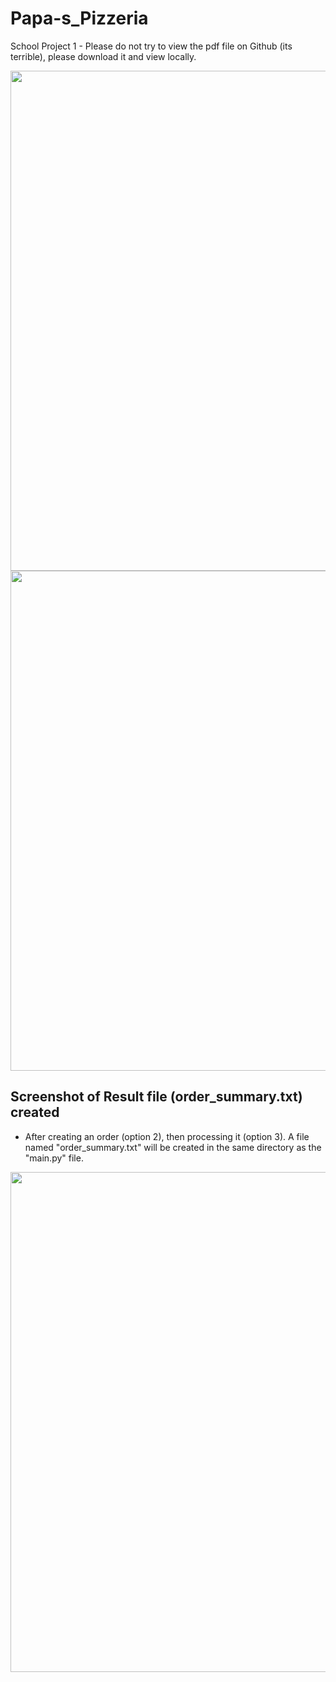 # Papa-s_Pizzeria
School Project 1 - Please do not try to view the pdf file on Github (its terrible), please download it and view locally.

<img src="https://github.com/kATtttttttttttttttt/Papa-s_Pizzeria/assets/163737404/855219d7-4ac9-4276-ae1e-4a157cdbcd72" width="800" />

<img src="https://github.com/kATtttttttttttttttt/Papa-s_Pizzeria/assets/163737404/7b7515bc-cc8d-4ca8-9001-ff567801a737" width="800" />

## Screenshot of Result file (order_summary.txt) created
- After creating an order (option 2), then processing it (option 3). A file named "order_summary.txt" will be created in the same directory as the "main.py" file.
<img src="https://github.com/kATtttttttttttttttt/Papa-s_Pizzeria/assets/163737404/0b1c3498-5783-4f0a-bf12-c80e8f77c1b6" width="800" />
